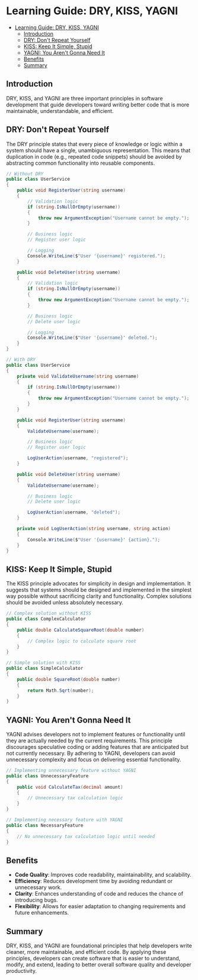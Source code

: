 # Learning Guide: DRY, KISS, YAGNI

- [Learning Guide: DRY, KISS, YAGNI](#learning-guide-dry-kiss-yagni)
  - [Introduction](#introduction)
  - [DRY: Don't Repeat Yourself](#dry-dont-repeat-yourself)
  - [KISS: Keep It Simple, Stupid](#kiss-keep-it-simple-stupid)
  - [YAGNI: You Aren't Gonna Need It](#yagni-you-arent-gonna-need-it)
  - [Benefits](#benefits)
  - [Summary](#summary)

## Introduction

DRY, KISS, and YAGNI are three important principles in software development that guide developers toward writing better code that is more maintainable, understandable, and efficient.

## DRY: Don't Repeat Yourself

The DRY principle states that every piece of knowledge or logic within a system should have a single, unambiguous representation. This means that duplication in code (e.g., repeated code snippets) should be avoided by abstracting common functionality into reusable components.

```csharp
// Without DRY
public class UserService
{
    public void RegisterUser(string username)
    {
        // Validation logic
        if (string.IsNullOrEmpty(username))
        {
            throw new ArgumentException("Username cannot be empty.");
        }

        // Business logic
        // Register user logic

        // Logging
        Console.WriteLine($"User '{username}' registered.");
    }

    public void DeleteUser(string username)
    {
        // Validation logic
        if (string.IsNullOrEmpty(username))
        {
            throw new ArgumentException("Username cannot be empty.");
        }

        // Business logic
        // Delete user logic

        // Logging
        Console.WriteLine($"User '{username}' deleted.");
    }
}

// With DRY
public class UserService
{
    private void ValidateUsername(string username)
    {
        if (string.IsNullOrEmpty(username))
        {
            throw new ArgumentException("Username cannot be empty.");
        }
    }

    public void RegisterUser(string username)
    {
        ValidateUsername(username);

        // Business logic
        // Register user logic

        LogUserAction(username, "registered");
    }

    public void DeleteUser(string username)
    {
        ValidateUsername(username);

        // Business logic
        // Delete user logic

        LogUserAction(username, "deleted");
    }

    private void LogUserAction(string username, string action)
    {
        Console.WriteLine($"User '{username}' {action}.");
    }
}
```

## KISS: Keep It Simple, Stupid

The KISS principle advocates for simplicity in design and implementation. It suggests that systems should be designed and implemented in the simplest way possible without sacrificing clarity and functionality. Complex solutions should be avoided unless absolutely necessary.

```csharp
// Complex solution without KISS
public class ComplexCalculator
{
    public double CalculateSquareRoot(double number)
    {
        // Complex logic to calculate square root
    }
}

// Simple solution with KISS
public class SimpleCalculator
{
    public double SquareRoot(double number)
    {
        return Math.Sqrt(number);
    }
}
```

## YAGNI: You Aren't Gonna Need It

YAGNI advises developers not to implement features or functionality until they are actually needed by the current requirements. This principle discourages speculative coding or adding features that are anticipated but not currently necessary. By adhering to YAGNI, developers can avoid unnecessary complexity and focus on delivering essential functionality.

```csharp
// Implementing unnecessary feature without YAGNI
public class UnnecessaryFeature
{
    public void CalculateTax(decimal amount)
    {
        // Unnecessary tax calculation logic
    }
}

// Implementing necessary feature with YAGNI
public class NecessaryFeature
{
    // No unnecessary tax calculation logic until needed
}
```

## Benefits

- **Code Quality**: Improves code readability, maintainability, and scalability.
- **Efficiency**: Reduces development time by avoiding redundant or unnecessary work.
- **Clarity**: Enhances understanding of code and reduces the chance of introducing bugs.
- **Flexibility**: Allows for easier adaptation to changing requirements and future enhancements.

## Summary

DRY, KISS, and YAGNI are foundational principles that help developers write cleaner, more maintainable, and efficient code. By applying these principles, developers can create software that is easier to understand, modify, and extend, leading to better overall software quality and developer productivity.
